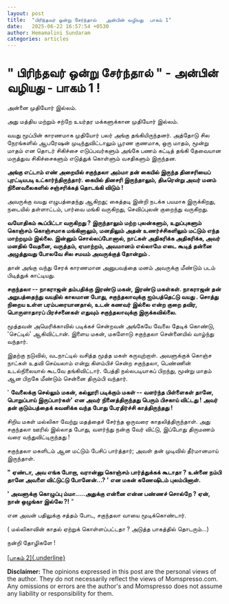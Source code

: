 ```yaml
---
layout: post
title:  "பிரிந்தவர் ஒன்று சேர்ந்தால்   அன்பின் வழியது  பாகம் 1"
date:   2025-06-22 16:57:54 +0530
author: Hemamalini Sundaram
categories: articles
---
```


#  \" பிரிந்தவர் ஒன்று சேர்ந்தால் \" - அன்பின் வழியது - பாகம் 1 ! 

அன்னை முதியோர் இல்லம்.

அது மத்திய மற்றும் சற்றே உயர்தர மக்களுக்கான முதியோர் இல்லம்.

வயது மூப்பின் காரணமாக முதியோர் பலர் அங்கு தங்கியிருந்தனர். அத்தோடு சில நேரங்களில்
ஆபரேஷன் முடிந்துவிட்டாலும் பூரண குணமாக, ஒரு மாதம், மூன்று மாதம் என தொடர் சிகிச்சை
எடுப்பவர்களும் அங்கே பணம் கட்டித் தங்கி தேவையான மருத்துவ சிகிச்சைகளும் எடுத்துக்
கொள்ளும் வசதிகளும் இருந்தன.

**அங்கு எட்டாம் எண் அறையில் சகுந்தலா அம்மா தன் கையில் இருந்த தினசரியைப் புரட்டியபடி
உட்கார்ந்திருந்தார். கையில் தினசரி இருந்தாலும், திடீரென்று அவர் மனம் நினைவலைகளில்
சஞ்சரிக்கத் தொடங்கி விடும் !**

அவருக்கு வயது எழுபத்தைந்து ஆகிறது; கைத்தடி இன்றி நடக்க பயமாக இருக்கிறது, நடையில்
தள்ளாட்டம், பார்வை மங்கி வருகிறது, செவிப்புலன் குறைந்து வருகிறது.

**வயோதிகம் கூப்பிட்டா வருகிறது ? இருந்தாலும் மற்ற புலன்களும், உறுப்புகளும் கொஞ்சம்
கொஞ்சமாக மங்கினாலும், மனதிலும் அதன் உணர்ச்சிகளிலும் மட்டும் எந்த மாற்றமும் இல்லை.
இன்னும் சொல்லப்போனால், நாட்கள் அதிகரிக்க அதிகரிக்க, அவர் மனதில் வேதனை, வருத்தம்,
ஏமாற்றம், அவமானம் எல்லாமே எடை கூடித் தன்னை அழுத்துவது போலவே சில சமயம் அவருக்குத்
தோன்றும் .**

தான் அங்கு வந்து சேரக் காரணமான அனுபவத்தை மனம் அவருக்கு மீண்டும் படம் பிடித்துக்
காட்டியது.

**சகுந்தலா -- நாகராஜன் தம்பதிக்கு இரண்டு மகன், இரண்டு மகள்கள். நாகராஜன் தன்
அறுபத்தைந்து வயதில் காலமான போது, சகுந்தலாவுக்கு ஐம்பத்தெட்டு வயது . சொத்து நிறைய
உள்ள பரம்பரையானதால், உடன் கணவர் இல்லை என்ற குறை தவிர, பொருளாதாரப் பிரச்சனைகள்
எதுவும் சகுந்தலாவுக்கு இருக்கவில்லை.**

மூத்தவன் அமெரிக்காவில் படிக்கச் சென்றவன் அங்கேயே வேலை தேடிக் கொண்டு, 'செட்டில்'
ஆகிவிட்டான். இளைய மகன், மகளோடு சகுந்தலா சென்னையில் வாழ்ந்து வந்தார்.

இதற்கு நடுவில், வடநாட்டில் வசித்த மூத்த மகள் கருவுற்றாள். அவளுக்குக் கொஞ்ச நாட்கள்
உதவி செய்யலாம் என்று கிளம்பிச் சென்ற சகுந்தலா, பெண்ணின் உடல்நிலையால் கூடவே
தங்கிவிட்டார். பேத்தி நல்லபடியாகப் பிறந்து, மூன்று மாதம் ஆன பிறகே மீண்டும் சென்னை
திரும்பி வந்தார்.

' **வேலைக்கு செல்லும் மகன், கல்லூரி படிக்கும் மகள் -- வளர்ந்த பிள்ளைகள் தானே,
பொறுப்பாய் இருப்பார்கள்' என அவர் நினைத்திருந்தது பெரும் பிசகாய் விட்டது ! அவர் தன்
குடும்பத்தைக் கவனிக்க வந்த போது பேரதிர்ச்சி காத்திருந்தது !**

சிறிய மகள் மல்லிகா வேற்று மதத்தைச் சேர்ந்த ஒருவரை காதலித்திருந்தாள். அது சகுந்தலா
ஊரில் இல்லாத போது, வளர்ந்து நன்கு வேர் விட்டு, இப்போது திருமணம் வரை
வந்துவிட்டிருந்தது !

சகுந்தலா மகளிடம் ஆன மட்டும் பேசிப் பார்த்தார்; அவள் தன் முடிவில் தீர்மானமாய் இருந்தாள்.

**" ஏண்டா, அவ எங்க போறா, வரான்னு கொஞ்சம் பார்த்துக்கக் கூடாதா ? உன்னை நம்பி தானே
அவளை விட்டுட்டு போனேன்...? ' என மகன் கணேஷிடம் புலம்பினாள்.**

**' அவளுக்கு கொழுப்பு ம்மா.....அதுக்கு என்னை என்ன பண்ணச் சொல்றே ? ஏன், நான் ஒழுங்கா
இல்லே ?!** "

என அவன் பதிலுக்கு சத்தம் போட, சகுந்தலா வாயை மூடிக்கொண்டார்.

( மல்லிகாவின் காதல் ஏற்றுக் கொள்ளப்பட்டதா ? அடுத்த பாகத்தில் தொடரும்...)

நன்றி தோழிகளே !\
\
[[பாகம்
2]{.underline}](https://tamil.momspresso.com/parenting/aa71bb9e323d44a5b589be0617593389/article/annnpinnn-vllliytu-paakm-irnnttu-u7gyby7otots?utm_source=PCA_Whatsapp_Share&utm_medium=Share_Android)

**Disclaimer:** The opinions expressed in this post are the personal
views of the author. They do not necessarily reflect the views of
Momspresso.com. Any omissions or errors are the author\'s and Momspresso
does not assume any liability or responsibility for them.
